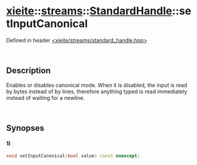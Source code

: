 # [xieite](../../../../../xieite.md)\:\:[streams](../../../../../streams.md)\:\:[StandardHandle](../../../standard_handle.md)\:\:setInputCanonical
Defined in header [<xieite/streams/standard_handle.hpp>](../../../../../../include/xieite/streams/standard_handle.hpp)

&nbsp;

## Description
Enables or disables canonical mode. When it is disabled, the input is read by bytes instead of by lines, therefore anything typed is read immediately instead of waiting for a newline.

&nbsp;

## Synopses
#### 1)
```cpp
void setInputCanonical(bool value) const noexcept;
```
